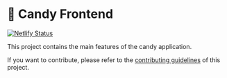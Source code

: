 # 🥞 Candy Frontend

[![Netlify Status](https://api.netlify.com/api/v1/badges/7bebf1a3-be7b-4165-afd1-446256acd5e3/deploy-status)](https://app.netlify.com/sites/candy-prod/deploys)

This project contains the main features of the candy application.

If you want to contribute, please refer to the [contributing guidelines](./CONTRIBUTING.md) of this project.
